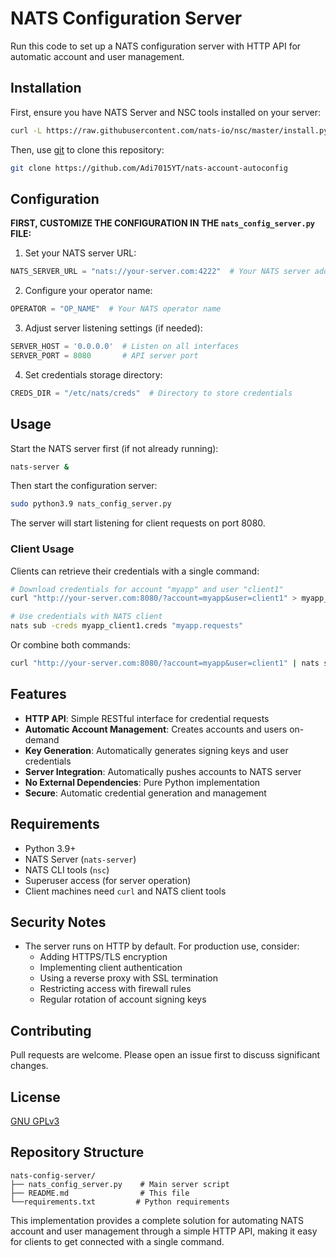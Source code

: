 # NATS Configuration Server

Run this code to set up a NATS configuration server with HTTP API for automatic account and user management.

## Installation

First, ensure you have NATS Server and NSC tools installed on your server:

```bash
curl -L https://raw.githubusercontent.com/nats-io/nsc/master/install.py | python
```

Then, use [git](https://git-scm.com/downloads) to clone this repository:
```bash
git clone https://github.com/Adi7015YT/nats-account-autoconfig
```

## Configuration

**FIRST, CUSTOMIZE THE CONFIGURATION IN THE `nats_config_server.py` FILE:**

1. Set your NATS server URL:
```python
NATS_SERVER_URL = "nats://your-server.com:4222"  # Your NATS server address
```

2. Configure your operator name:
```python
OPERATOR = "OP_NAME"  # Your NATS operator name
```

3. Adjust server listening settings (if needed):
```python
SERVER_HOST = '0.0.0.0'  # Listen on all interfaces
SERVER_PORT = 8080       # API server port
```

4. Set credentials storage directory:
```python
CREDS_DIR = "/etc/nats/creds"  # Directory to store credentials
```

## Usage

Start the NATS server first (if not already running):
```bash
nats-server &
```

Then start the configuration server:
```bash
sudo python3.9 nats_config_server.py
```

The server will start listening for client requests on port 8080.

### Client Usage

Clients can retrieve their credentials with a single command:

```bash
# Download credentials for account "myapp" and user "client1"
curl "http://your-server.com:8080/?account=myapp&user=client1" > myapp_client1.creds

# Use credentials with NATS client
nats sub -creds myapp_client1.creds "myapp.requests"
```

Or combine both commands:

```bash
curl "http://your-server.com:8080/?account=myapp&user=client1" | nats sub -creds - "myapp.requests"
```

## Features

- **HTTP API**: Simple RESTful interface for credential requests
- **Automatic Account Management**: Creates accounts and users on-demand
- **Key Generation**: Automatically generates signing keys and user credentials
- **Server Integration**: Automatically pushes accounts to NATS server
- **No External Dependencies**: Pure Python implementation
- **Secure**: Automatic credential generation and management

## Requirements

- Python 3.9+
- NATS Server (`nats-server`)
- NATS CLI tools (`nsc`)
- Superuser access (for server operation)
- Client machines need `curl` and NATS client tools

## Security Notes

- The server runs on HTTP by default. For production use, consider:
  - Adding HTTPS/TLS encryption
  - Implementing client authentication
  - Using a reverse proxy with SSL termination
  - Restricting access with firewall rules
  - Regular rotation of account signing keys

## Contributing

Pull requests are welcome. Please open an issue first to discuss significant changes.

## License

[GNU GPLv3](https://choosealicense.com/licenses/gpl-3.0/)

## Repository Structure

```
nats-config-server/
├── nats_config_server.py    # Main server script
├── README.md                # This file
└──requirements.txt         # Python requirements
```
This implementation provides a complete solution for automating NATS account and user management through a simple HTTP API, making it easy for clients to get connected with a single command.

